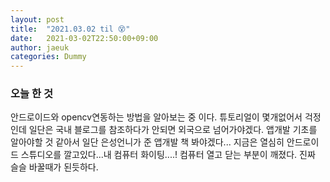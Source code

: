 ```yaml
---
layout: post
title:  "2021.03.02 til 😵"
date:   2021-03-02T22:50:00+09:00
author: jaeuk
categories: Dummy
---
```


### **오늘 한 것**
안드로이드와 opencv연동하는 방법을 알아보는 중 이다. 튜토리얼이 몇개없어서 걱정인데 일단은
국내 블로그를 참조하다가 안되면 외국으로 넘어가야겠다. 앱개발 기초를 알아야할 것 같아서 일단 은성언니가 준 앱개발 책 봐야겠다...
지금은 열심히 안드로이드 스튜디오를 깔고있다...내 컴퓨터 화이팅....!
컴퓨터 열고 닫는 부분이 깨졌다. 진짜 슬슬 바꿀때가 된듯하다.
